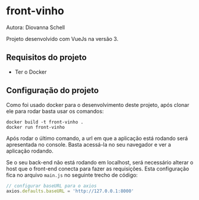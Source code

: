# front-vinho

Autora: Diovanna Schell

Projeto desenvolvido com VueJs na versão 3. 

## Requisitos do projeto
 - Ter o Docker

## Configuração do projeto

Como foi usado docker para o desenvolvimento deste projeto, após clonar ele para rodar basta usar os comandos:
```
docker build -t front-vinho .
docker run front-vinho
```

Após rodar o último comando, a url em que a aplicação está rodando será apresentada no console. Basta acessá-la no seu navegador e ver a aplicação rodando.

Se o seu back-end não está rodando em localhost, será necessário alterar o host que o front-end conecta para fazer as requisições. Esta configuração fica no arquivo ```main.js``` no seguinte trecho de código:

```js
// configurar baseURL para o axios
axios.defaults.baseURL = 'http://127.0.0.1:8000'
```
